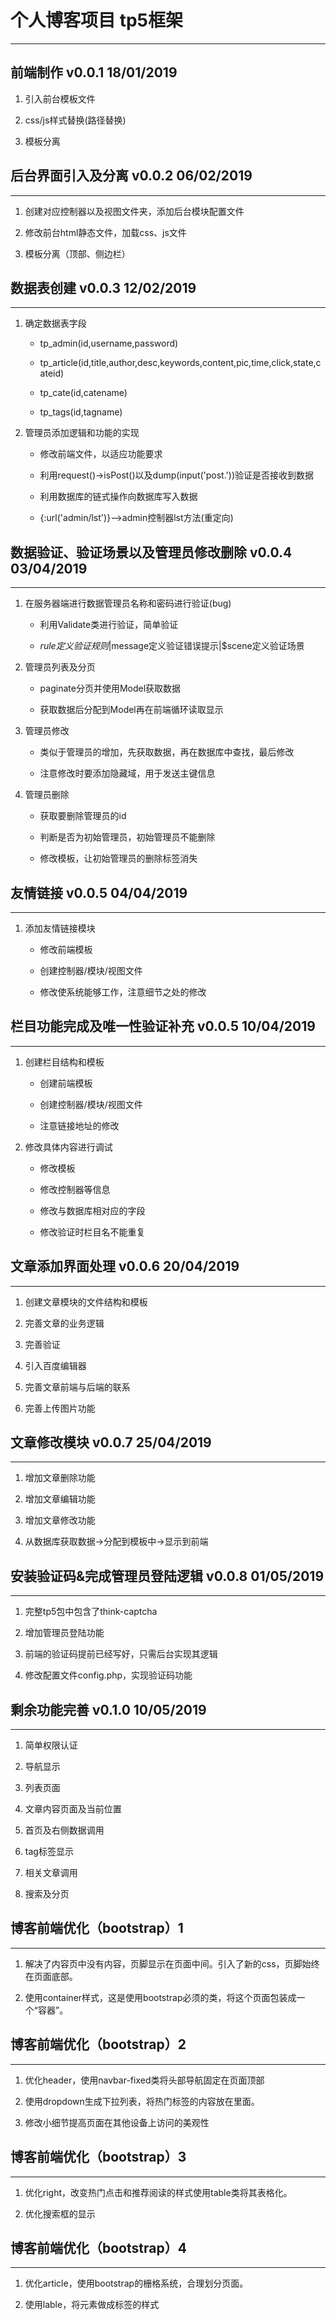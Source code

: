 # 个人博客项目 tp5框架 
---
## 前端制作 v0.0.1 18/01/2019

1. 引入前台模板文件

2. css/js样式替换(路径替换)

3. 模板分离

## 后台界面引入及分离 v0.0.2 06/02/2019
---
1. 创建对应控制器以及视图文件夹，添加后台模块配置文件

2. 修改前台html静态文件，加载css、js文件

3. 模板分离（顶部、侧边栏）

## 数据表创建 v0.0.3 12/02/2019
---
1. 确定数据表字段

	* tp_admin(id,username,password)

	* tp_article(id,title,author,desc,keywords,content,pic,time,click,state,cateid)

	* tp_cate(id,catename)

	* tp_tags(id,tagname)

2. 管理员添加逻辑和功能的实现

	* 修改前端文件，以适应功能要求

	* 利用request()->isPost()以及dump(input('post.'))验证是否接收到数据

	* 利用数据库的链式操作向数据库写入数据

	* {:url('admin/lst')}-->admin控制器lst方法(重定向)

## 数据验证、验证场景以及管理员修改删除 v0.0.4 03/04/2019
---
1. 在服务器端进行数据管理员名称和密码进行验证(bug)

	* 利用Validate类进行验证，简单验证

	* $rule定义验证规则|$message定义验证错误提示|$scene定义验证场景

2. 管理员列表及分页

	* paginate分页并使用Model获取数据

	* 获取数据后分配到Model再在前端循环读取显示

3. 管理员修改

	* 类似于管理员的增加，先获取数据，再在数据库中查找，最后修改

	* 注意修改时要添加隐藏域，用于发送主键信息

4. 管理员删除

	* 获取要删除管理员的id

	* 判断是否为初始管理员，初始管理员不能删除

	* 修改模板，让初始管理员的删除标签消失

## 友情链接 v0.0.5 04/04/2019
---
1. 添加友情链接模块

	* 修改前端模板

	* 创建控制器/模块/视图文件

	* 修改使系统能够工作，注意细节之处的修改

## 栏目功能完成及唯一性验证补充 v0.0.5 10/04/2019
---
1. 创建栏目结构和模板

	* 创建前端模板

	* 创建控制器/模块/视图文件

	* 注意链接地址的修改
	
2. 修改具体内容进行调试

	* 修改模板

	* 修改控制器等信息

	* 修改与数据库相对应的字段

	* 修改验证时栏目名不能重复

## 文章添加界面处理 v0.0.6 20/04/2019
---
1. 创建文章模块的文件结构和模板

2. 完善文章的业务逻辑

3. 完善验证

4. 引入百度编辑器

5. 完善文章前端与后端的联系

6. 完善上传图片功能

## 文章修改模块 v0.0.7 25/04/2019
---
1. 增加文章删除功能

2. 增加文章编辑功能

3. 增加文章修改功能

3. 从数据库获取数据->分配到模板中->显示到前端

## 安装验证码&完成管理员登陆逻辑 v0.0.8 01/05/2019
---
1. 完整tp5包中包含了think-captcha

2. 增加管理员登陆功能

3. 前端的验证码提前已经写好，只需后台实现其逻辑

4. 修改配置文件config.php，实现验证码功能

## 剩余功能完善 v0.1.0 10/05/2019
---
1. 简单权限认证

2. 导航显示

3. 列表页面

4. 文章内容页面及当前位置

5. 首页及右侧数据调用

6. tag标签显示

7. 相关文章调用

8. 搜索及分页

## 博客前端优化（bootstrap）1
---
1. 解决了内容页中没有内容，页脚显示在页面中间。引入了新的css，页脚始终在页面底部。

2. 使用container样式，这是使用bootstrap必须的类，将这个页面包装成一个“容器”。

## 博客前端优化（bootstrap）2
---
1. 优化header，使用navbar-fixed类将头部导航固定在页面顶部

2. 使用dropdown生成下拉列表，将热门标签的内容放在里面。

3. 修改小细节提高页面在其他设备上访问的美观性

## 博客前端优化（bootstrap）3
---
1. 优化right，改变热门点击和推荐阅读的样式使用table类将其表格化。

2. 优化搜索框的显示

## 博客前端优化（bootstrap）4
---
1. 优化article，使用bootstrap的栅格系统，合理划分页面。

2. 使用lable，将元素做成标签的样式


